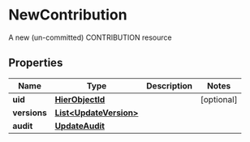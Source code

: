 

# NewContribution

A new (un-committed) CONTRIBUTION resource

## Properties

| Name | Type | Description | Notes |
|------------ | ------------- | ------------- | -------------|
|**uid** | [**HierObjectId**](HierObjectId.md) |  |  [optional] |
|**versions** | [**List&lt;UpdateVersion&gt;**](UpdateVersion.md) |  |  |
|**audit** | [**UpdateAudit**](UpdateAudit.md) |  |  |



